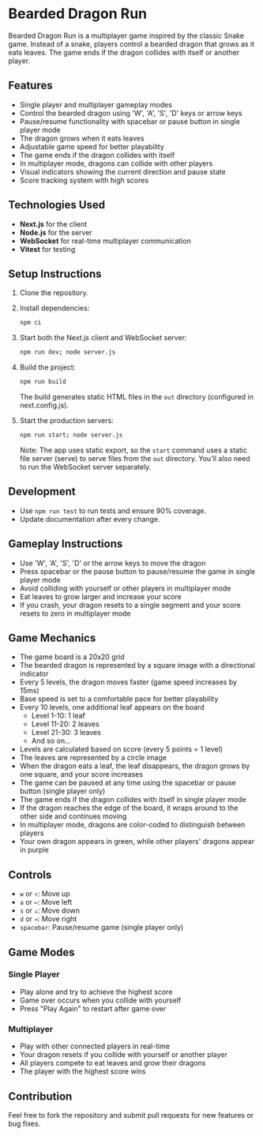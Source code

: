 # Bearded Dragon Run

Bearded Dragon Run is a multiplayer game inspired by the classic Snake game. Instead of a snake, players control a bearded dragon that grows as it eats leaves. The game ends if the dragon collides with itself or another player.

## Features
- Single player and multiplayer gameplay modes
- Control the bearded dragon using 'W', 'A', 'S', 'D' keys or arrow keys
- Pause/resume functionality with spacebar or pause button in single player mode
- The dragon grows when it eats leaves
- Adjustable game speed for better playability
- The game ends if the dragon collides with itself
- In multiplayer mode, dragons can collide with other players
- Visual indicators showing the current direction and pause state
- Score tracking system with high scores

## Technologies Used
- **Next.js** for the client
- **Node.js** for the server
- **WebSocket** for real-time multiplayer communication
- **Vitest** for testing

## Setup Instructions

1. Clone the repository.
2. Install dependencies:
   ```bash
   npm ci
   ```
3. Start both the Next.js client and WebSocket server:
   ```bash
   npm run dev; node server.js
   ```
4. Build the project:
   ```bash
   npm run build
   ```
   The build generates static HTML files in the `out` directory (configured in next.config.js).

5. Start the production servers:
   ```bash
   npm run start; node server.js
   ```
   
   Note: The app uses static export, so the `start` command uses a static file server (serve) 
   to serve files from the `out` directory. You'll also need to run the WebSocket server separately.

## Development
- Use `npm run test` to run tests and ensure 90% coverage.
- Update documentation after every change.

## Gameplay Instructions
- Use 'W', 'A', 'S', 'D' or the arrow keys to move the dragon
- Press spacebar or the pause button to pause/resume the game in single player mode
- Avoid colliding with yourself or other players in multiplayer mode
- Eat leaves to grow larger and increase your score
- If you crash, your dragon resets to a single segment and your score resets to zero in multiplayer mode

## Game Mechanics
- The game board is a 20x20 grid
- The bearded dragon is represented by a square image with a directional indicator
- Every 5 levels, the dragon moves faster (game speed increases by 15ms)
- Base speed is set to a comfortable pace for better playability
- Every 10 levels, one additional leaf appears on the board
  - Level 1-10: 1 leaf
  - Level 11-20: 2 leaves
  - Level 21-30: 3 leaves
  - And so on...
- Levels are calculated based on score (every 5 points = 1 level)
- The leaves are represented by a circle image
- When the dragon eats a leaf, the leaf disappears, the dragon grows by one square, and your score increases
- The game can be paused at any time using the spacebar or pause button (single player only)
- The game ends if the dragon collides with itself in single player mode
- If the dragon reaches the edge of the board, it wraps around to the other side and continues moving
- In multiplayer mode, dragons are color-coded to distinguish between players
- Your own dragon appears in green, while other players' dragons appear in purple

## Controls
- `w` or `↑`: Move up
- `a` or `←`: Move left
- `s` or `↓`: Move down
- `d` or `→`: Move right
- `spacebar`: Pause/resume game (single player only)

## Game Modes

### Single Player
- Play alone and try to achieve the highest score
- Game over occurs when you collide with yourself
- Press "Play Again" to restart after game over

### Multiplayer
- Play with other connected players in real-time
- Your dragon resets if you collide with yourself or another player
- All players compete to eat leaves and grow their dragons
- The player with the highest score wins

## Contribution
Feel free to fork the repository and submit pull requests for new features or bug fixes.